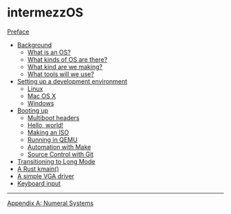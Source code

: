 # intermezzOS

[Preface](preface.md)

- [Background](background.md)
    - [What is an OS?](what.md)
    - [What kinds of OS are there?](what-kind-is-there.md)
    - [What kind are we making?](what-kind-are-we-making.md)
    - [What tools will we use?](tools.md)
- [Setting up a development environment](setup.md)
    - [Linux](linux.md)
    - [Mac OS X](osx.md)
    - [Windows](windows.md)
- [Booting up](booting-up.md)
    - [Multiboot headers](multiboot-headers.md)
    - [Hello, world!](hello-world.md)
    - [Making an ISO](making-an-iso.md)
    - [Running in QEMU](running-in-qemu.md)
    - [Automation with Make](automation-with-make.md)
    - [Source Control with Git]()
- [Transitioning to Long Mode]()
- [A Rust kmain()]()
- [A simple VGA driver]()
- [Keyboard input]()
-----------
[Appendix A: Numeral Systems](appendix/numeral-systems.md)
